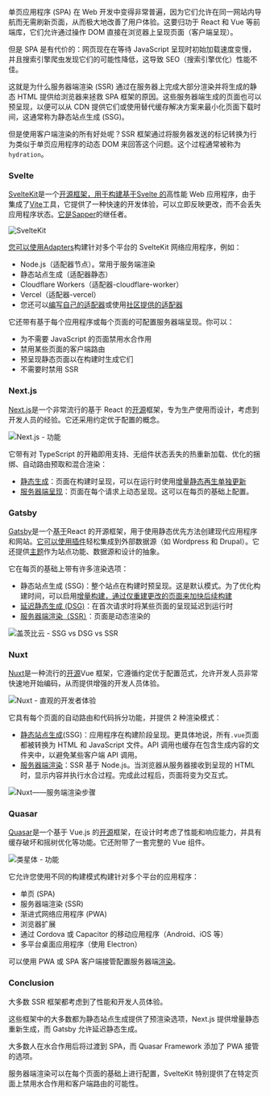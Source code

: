 单页应用程序 (SPA) 在 Web 开发中变得非常普遍，因为它们允许在同一网站内导航而无需刷新页面，从而极大地改善了用户体验。这要归功于 React 和 Vue 等前端库，它们允许通过操作 DOM 直接在浏览器上呈现页面（客户端呈现）。

但是 SPA 是有代价的：网页现在在等待 JavaScript 呈现时初始加载速度变慢，并且搜索引擎爬虫发现它们的可能性降低，这导致 SEO（搜索引擎优化）性能不佳。

这就是为什么服务器端渲染 (SSR) 通过在服务器上完成大部分渲染并将生成的静态 HTML 提供给浏览器来拯救 SPA 框架的原因。这些服务器端生成的页面也可以预呈现，以便可以从 CDN 提供它们或使用替代缓存解决方案来最小化页面下载时间，这通常称为静态站点生成 (SSG)。

但是使用客户端渲染的所有好处呢？SSR 框架通过将服务器发送的标记转换为行为类似于单页应用程序的动态 DOM 来回答这个问题。这个过程通常被称为`hydration`。

### Svelte

[SvelteKit](https://kit.svelte.dev/)是一个[开源框架，用于构建基于](https://github.com/sveltejs/kit)[Svelte 的](https://svelte.dev/)高性能 Web 应用程序，由于集成了[Vite](https://vitejs.dev/)工具，它提供了一种快速的开发体验，可以立即反映更改，而不会丢失应用程序状态。[它是Sapper](https://sapper.svelte.dev/)的继任者。



![SvelteKit](https://static.simply-how.com/server-side-rendering-web-frameworks/svelte/SvelteKit.PNG)



[您可以使用Adapters](https://kit.svelte.dev/docs/adapters)构建针对多个平台的 SvelteKit 网络应用程序，例如：

- Node.js（适配器节点）。常用于服务端渲染
- 静态站点生成（适配器静态）
- Cloudflare Workers（适配器-cloudflare-worker）
- Vercel（适配器-vercel）
- 您还可以[编写自己的适配器](https://kit.svelte.dev/docs/writing-adapters)或使用[社区提供的适配器](https://sveltesociety.dev/components#adapters)

它还带有基于每个应用程序或每个页面的可配置服务器端呈现。你可以：

- 为不需要 JavaScript 的页面禁用水合作用
- 禁用某些页面的客户端路由
- 预呈现静态页面以在构建时生成它们
- 不需要时禁用 SSR

### Next.js

[Next.js](https://nextjs.org/)是一个非常流行的基于 React 的[开源](https://github.com/vercel/next.js)框架，专为生产使用而设计，考虑到开发人员的经验。它还采用约定优于配置的概念。



![Next.js - 功能](https://static.simply-how.com/server-side-rendering-web-frameworks/react/Next.js+-+features.PNG)



它带有对 TypeScript 的开箱即用支持、无组件状态丢失的热重新加载、优化的捆绑、自动路由预取和混合渲染：

- [静态生成](https://nextjs.org/docs/basic-features/pages#static-generation)：页面在构建时呈现，可以在运行时使用[增量静态再生单独更新](https://nextjs.org/docs/basic-features/data-fetching/incremental-static-regeneration)
- [服务器端呈现](https://nextjs.org/docs/basic-features/pages#server-side-rendering)：页面在每个请求上动态呈现。这可以在每页的基础上配置。

### Gatsby

[Gatsby](https://www.gatsbyjs.com/)是一个[基于](https://github.com/gatsbyjs/gatsby)React 的开源框架，用于使用静态优先方法创建现代应用程序和网站。[它可以使用插件](https://www.gatsbyjs.com/plugins)轻松集成到外部数据源（如 Wordpress 和 Drupal）。它还提供[主题](https://www.gatsbyjs.com/docs/themes/)作为站点功能、数据源和设计的抽象。

它在每页的基础上带有许多渲染选项：

- 静态站点生成 (SSG)：整个站点在构建时预呈现。这是默认模式。为了优化构建时间，可以启用[增量构建，通过仅重建更改的页面来加快后续构建](https://www.gatsbyjs.com/blog/2020-04-22-announcing-incremental-builds/)
- [延迟静态生成 (DSG)](https://www.gatsbyjs.com/docs/how-to/rendering-options/using-deferred-static-generation/)：在首次请求时将某些页面的呈现延迟到运行时
- [服务器端渲染（SSR）](https://www.gatsbyjs.com/docs/how-to/rendering-options/using-server-side-rendering/)：页面是动态渲染的



![盖茨比云 - SSG vs DSG vs SSR](https://static.simply-how.com/server-side-rendering-web-frameworks/react/Gatsby+Cloud+-+SSG+vs+DSG+vs+SSR.png)

### Nuxt

[Nuxt](https://nuxtjs.org/)是一种流行的[开源](https://github.com/nuxt/nuxt.js)Vue 框架，它遵循约定优于配置范式，允许开发人员非常快速地开始编码，从而提供增强的开发人员体验。



![Nuxt - 直观的开发者体验](https://static.simply-how.com/server-side-rendering-web-frameworks/vue.js/Nuxt+-+Intuitive+Developer+Experience.PNG)



它具有每个页面的自动路由和代码拆分功能，并提供 2 种渲染模式：

- [静态站点生成](https://nuxtjs.org/docs/concepts/static-site-generation/)(SSG)：应用程序在构建阶段呈现。更具体地说，所有`.vue`页面都被转换为 HTML 和 JavaScript 文件。API 调用也缓存在包含生成内容的文件夹中，以避免某些客户端 API 调用。
- [服务器端渲染](https://nuxtjs.org/docs/concepts/server-side-rendering/)：SSR 基于 Node.js。当浏览器从服务器接收到呈现的 HTML 时，显示内容并执行水合过程。完成此过程后，页面将变为交互式。



![Nuxt——服务端渲染步骤](https://static.simply-how.com/server-side-rendering-web-frameworks/vue.js/Nuxt+-+Server-side+rendering+steps.PNG)

### Quasar

[Quasar](https://quasar.dev/)是一个基于 Vue.js 的[开源](https://github.com/quasarframework/quasar)框架，在设计时考虑了性能和响应能力，并具有缓存破坏和摇树优化等功能。它还附带了一套完整的 Vue 组件。



![类星体 - 功能](https://static.simply-how.com/server-side-rendering-web-frameworks/vue.js/Quasar+-+features.PNG)



它允许您使用不同的构建模式构建针对多个平台的应用程序：

- 单页 (SPA)
- 服务器端渲染 (SSR)
- 渐进式网络应用程序 (PWA)
- 浏览器扩展
- 通过 Cordova 或 Capacitor 的移动应用程序（Android、iOS 等）
- 多平台桌面应用程序（使用 Electron）

可以使用 PWA 或 SPA 客户端接管配置服务器端[渲染](https://quasar.dev/quasar-cli-webpack/developing-ssr/configuring-ssr/)。

### Conclusion

大多数 SSR 框架都考虑到了性能和开发人员体验。

这些框架中的大多数都为静态站点生成提供了预渲染选项，Next.js 提供增量静态重新生成，而 Gatsby 允许延迟静态生成。

大多数人在水合作用后将过渡到 SPA，而 Quasar Framework 添加了 PWA 接管的选项。

服务器端渲染可以在每个页面的基础上进行配置，SvelteKit 特别提供了在特定页面上禁用水合作用和客户端路由的可能性。
